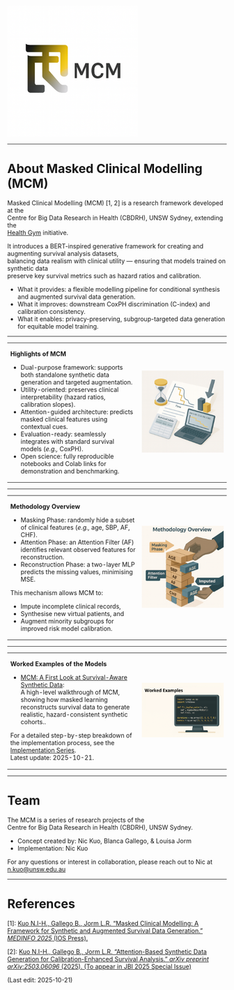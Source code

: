 <!-- Logo and Branding -->
<p align="left">
  <img src="Supporting_Images/WFig001_MCMLogo.png" alt="Masked Clinical Modelling Logo" width="300"/>
</p>

---

# About Masked Clinical Modelling (MCM)

Masked Clinical Modelling (MCM) [1, 2] is a research framework developed at the  
Centre for Big Data Research in Health (CBDRH), UNSW Sydney, extending the  
[Health Gym](https://github.com/NicKuo-ResearchStuff/Health_Gym_AI) initiative.

It introduces a BERT-inspired generative framework for creating and augmenting survival analysis datasets,  
balancing data realism with clinical utility — ensuring that models trained on synthetic data  
preserve key survival metrics such as hazard ratios and calibration.

* What it provides: a flexible modelling pipeline for conditional synthesis and augmented survival data generation.
* What it improves: downstream CoxPH discrimination (C-index) and calibration consistency.
* What it enables: privacy-preserving, subgroup-targeted data generation for equitable model training.

---

<!-- Side-by-side layout -->
<table>
<tr>
<td width="60%">

**Highlights of MCM**

* Dual-purpose framework: supports both standalone synthetic data generation and targeted augmentation.
* Utility-oriented: preserves clinical interpretability (hazard ratios, calibration slopes).
* Attention-guided architecture: predicts masked clinical features using contextual cues.
* Evaluation-ready: seamlessly integrates with standard survival models (*e.g.,* CoxPH).
* Open science: fully reproducible notebooks and Colab links for demonstration and benchmarking.

</td>
<td width="40%">
  <img src="Supporting_Images/WFig002_MCMSurivival.png" alt="MCM Framework Overview" width="300"/>
</td>
</tr>
</table>

---

<table>
<tr>
<td width="60%">

**Methodology Overview**

* Masking Phase: randomly hide a subset of clinical features (*e.g.,* age, SBP, AF, CHF).
* Attention Phase: an Attention Filter (AF) identifies relevant observed features for reconstruction.
* Reconstruction Phase: a two-layer MLP predicts the missing values, minimising MSE.

This mechanism allows MCM to:
- Impute incomplete clinical records,
- Synthesise new virtual patients, and
- Augment minority subgroups for improved risk model calibration.

</td>
<td width="40%">
  <img src="Supporting_Images/WFig003_MCMIdeas.png" alt="Masked Clinical Modelling Pipeline" width="300"/>
</td>
</tr>
</table>

---

<!-- Side-by-side layout: text and illustration -->
<table>
<tr>
<td width="60%">

**Worked Examples of the Models**

* [MCM: A First Look at Survival-Aware Synthetic Data](https://github.com/NicKuo-ResearchStuff/Masked_Clinical_Modelling/tree/main/Blogs/Blogs0a1_HandsOn(MedInfoPaper)):</br>
  A high-level walkthrough of MCM, showing how masked learning reconstructs survival data to generate realistic, hazard-consistent synthetic cohorts..

For a detailed step-by-step breakdown of the implementation process, see the [Implementation Series](https://github.com/NicKuo-ResearchStuff/Masked_Clinical_Modelling/tree/main/Blogs).</br>
Latest update: 2025-10-21.
  
</td>
<td width="40%">
  <img src="Supporting_Images/WFig004_MCMWorked.png" alt="Health + Data Illustration" width="300"/>
</td>
</tr>
</table>

---

# Team

The MCM is a series of research projects of the  
Centre for Big Data Research in Health (CBDRH), UNSW Sydney.  

- Concept created by: Nic Kuo, Blanca Gallego, & Louisa Jorm  
- Implementation: Nic Kuo  

For any questions or interest in collaboration, please reach out to Nic at [n.kuo@unsw.edu.au](mailto:n.kuo@unsw.edu.au)

---

# References

[1]: [Kuo N.I-H., Gallego B., Jorm L.R. “Masked Clinical Modelling: A Framework for Synthetic and Augmented Survival Data Generation.” *MEDINFO 2025* (IOS Press).](https://ebooks.iospress.nl/doi/10.3233/SHTI250917)

[2]: [Kuo N.I-H., Gallego B., Jorm L.R. “Attention-Based Synthetic Data Generation for Calibration-Enhanced Survival Analysis.” *arXiv preprint arXiv:2503.06096* (2025). (To appear in JBI 2025 Special Issue)](https://arxiv.org/html/2503.06096v1)

(Last edit: 2025-10-21)
